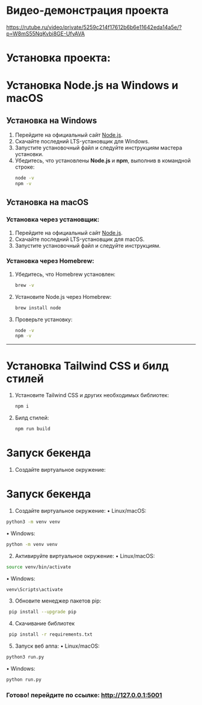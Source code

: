 # Видео-демонстрация проекта
https://rutube.ru/video/private/5259c214f17612b6b6e11642eda14a5e/?p=W8mS55NqKvbi8GE-UfyAVA


# Установка проекта:
# Установка Node.js на Windows и macOS

## Установка на Windows
1. Перейдите на официальный сайт [Node.js](https://nodejs.org/).
2. Скачайте последний LTS-установщик для Windows.
3. Запустите установочный файл и следуйте инструкциям мастера установки.
4. Убедитесь, что установлены **Node.js** и **npm**, выполнив в командной строке:
   ```sh
   node -v
   npm -v
   ```

## Установка на macOS
### Установка через установщик:
1. Перейдите на официальный сайт [Node.js](https://nodejs.org/).
2. Скачайте последний LTS-установщик для macOS.
3. Запустите установочный файл и следуйте инструкциям.

### Установка через Homebrew:
1. Убедитесь, что Homebrew установлен:
   ```sh
   brew -v
   ```
2. Установите Node.js через Homebrew:
   ```sh
   brew install node
   ```
3. Проверьте установку:
   ```sh
   node -v
   npm -v
   ```
---

# Установка Tailwind CSS и билд стилей

1. Установите Tailwind CSS и других необходимых библиотек:
   ```sh
   npm i
   ```
2. Билд стилей:
   ```sh
   npm run build 
    ```

# Запуск бекенда
1. Создайте виртуальное окружение:
# Запуск бекенда
1. Создайте виртуальное окружение:
 • Linux/macOS:
 ```sh
 python3 -m venv venv
 ```
 • Windows:
 ```sh
 python -m venv venv
```

2. Активируйте виртуальное окружение:
 • Linux/macOS:
 ```sh
 source venv/bin/activate
 ```
 • Windows:
 ```sh
 venv\Scripts\activate
```

3. Обновите менеджер пакетов pip:
```sh
 pip install --upgrade pip
```
4. Скачивание библиотек
```sh
 pip install -r requirements.txt
```
5. Запуск веб аппа:
 • Linux/macOS:
 ```sh
 python3 run.py
 ```
 • Windows:
 ```sh
 python run.py
```
### Готово! перейдите по ссылке: http://127.0.0.1:5001
